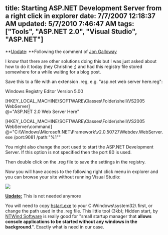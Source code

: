 title: Starting ASP.NET Development Server from a right click in explorer
date: 7/7/2007 12:18:37 AM
updated: 5/7/2010 7:46:47 AM
tags: ["Tools", "ASP.NET 2.0", "Visual Studio", "ASP.NET"]
---
**<u>Update</u>: **Following the comment of [Jon Galloway](http://weblogs.asp.net/jgalloway)

I know that there are other solutions doing this but I was just asked about how to do it today (hey Christine ;) and had this registry file stored somewhere for a while waiting for a blog post.

Save this to a file with an extension .reg, e.g. "asp.net web server here.reg":

Windows Registry Editor Version 5.00  

[HKEY_LOCAL_MACHINE\SOFTWARE\Classes\Folder\shell\VS2005 WebServer]  
@="ASP.NET 2.0 Web Server Here"  

[HKEY_LOCAL_MACHINE\SOFTWARE\Classes\Folder\shell\VS2005 WebServer\command]  
@="C:\\Windows\\Microsoft.NET\\Framework\\v2.0.50727\\Webdev.WebServer.exe /port:9081 /path:\"%1\"" 

You might also change the port used to start the ASP.NET Development Server. If this option is not specified then the port 80 is used.  

Then double click on the .reg file to save the settings in the registry.  

Now you will have access to the following right click menu in explorer and you can browse your site without running Visual Studio:  

![](http://www.techheadbrothers.com/images/blog/asp.netserverhere2.gif) 

**<u>Update:</u>** This is not needed anymore

You will need to copy [hstart.exe](http://www.ntwind.com/software/utilities/hstart.html) to your C:\Windows\system32\ first, or change the path used in the .reg file. This little tool (3kb); Hidden start, by [NTWind Software](http://www.ntwind.com/) is really good for "small startup manager that **allows console applications to be started without any windows in the background**.". Exactly what is need in our case. 

